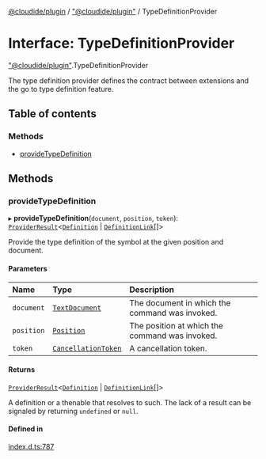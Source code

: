[@cloudide/plugin](../README.md) / ["@cloudide/plugin"](../modules/_cloudide_plugin_.md) / TypeDefinitionProvider

# Interface: TypeDefinitionProvider

["@cloudide/plugin"](../modules/_cloudide_plugin_.md).TypeDefinitionProvider

The type definition provider defines the contract between extensions and
the go to type definition feature.

## Table of contents

### Methods

- [provideTypeDefinition](cloudide_plugin_.TypeDefinitionProvider.md#providetypedefinition)

## Methods

### provideTypeDefinition

▸ **provideTypeDefinition**(`document`, `position`, `token`): [`ProviderResult`](../modules/_cloudide_plugin_.md#providerresult)<[`Definition`](../modules/_cloudide_plugin_.md#definition) \| [`DefinitionLink`](cloudide_plugin_.DefinitionLink.md)[]\>

Provide the type definition of the symbol at the given position and document.

#### Parameters

| Name | Type | Description |
| :------ | :------ | :------ |
| `document` | [`TextDocument`](cloudide_plugin_.TextDocument.md) | The document in which the command was invoked. |
| `position` | [`Position`](../classes/cloudide_plugin_.Position.md) | The position at which the command was invoked. |
| `token` | [`CancellationToken`](cloudide_plugin_.CancellationToken.md) | A cancellation token. |

#### Returns

[`ProviderResult`](../modules/_cloudide_plugin_.md#providerresult)<[`Definition`](../modules/_cloudide_plugin_.md#definition) \| [`DefinitionLink`](cloudide_plugin_.DefinitionLink.md)[]\>

A definition or a thenable that resolves to such. The lack of a result can be
signaled by returning `undefined` or `null`.

#### Defined in

[index.d.ts:787](https://github.com/shuyaqian/cloudide-plugin-api/blob/26b31b9/index.d.ts#L787)
